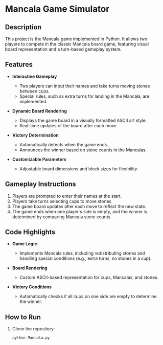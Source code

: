 # Mancala Game Simulator

## Description
This project is the Mancala game implemented in Python. It allows two players to compete in the classic Mancala board game, featuring visual board representation and a turn-based gameplay system.

## Features
- **Interactive Gameplay**  
  - Two players can input their names and take turns moving stones between cups.  
  - Special rules, such as extra turns for landing in the Mancala, are implemented.  

- **Dynamic Board Rendering**  
  - Displays the game board in a visually formatted ASCII art style.  
  - Real-time updates of the board after each move.  

- **Victory Determination**  
  - Automatically detects when the game ends.  
  - Announces the winner based on stone counts in the Mancalas.  

- **Customizable Parameters**  
  - Adjustable board dimensions and block sizes for flexibility.  

## Gameplay Instructions
1. Players are prompted to enter their names at the start.  
2. Players take turns selecting cups to move stones.  
3. The game board updates after each move to reflect the new state.  
4. The game ends when one player's side is empty, and the winner is determined by comparing Mancala stone counts.  

## Code Highlights
- **Game Logic**  
  - Implements Mancala rules, including redistributing stones and handling special conditions (e.g., extra turns, no stones in a cup).  

- **Board Rendering**  
  - Custom ASCII-based representation for cups, Mancalas, and stones.  

- **Victory Conditions**  
  - Automatically checks if all cups on one side are empty to determine the winner.  

## How to Run
1. Clone the repository:  
   ```bash
   python Mancala.py
